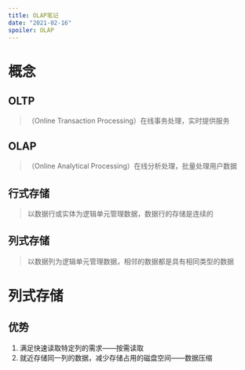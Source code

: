 ```yaml
---
title: OLAP笔记
date: "2021-02-16"
spoiler: OLAP
---
```


# 概念

## OLTP

> （Online Transaction Processing）在线事务处理，实时提供服务

## OLAP

> （Online Analytical Processing）在线分析处理，批量处理用户数据

## 行式存储

> 以数据行或实体为逻辑单元管理数据，数据行的存储是连续的

## 列式存储

> 以数据列为逻辑单元管理数据，相邻的数据都是具有相同类型的数据

# 列式存储

## 优势

1. 满足快速读取特定列的需求——按需读取
2. 就近存储同一列的数据，减少存储占用的磁盘空间——数据压缩
